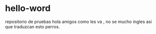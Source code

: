 # hello-word
repositorio de pruebas
hola amigos como les va , no se mucho ingles asi que traduzcan esto perros.
